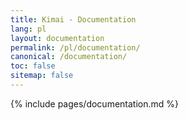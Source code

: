 ```yaml
---
title: Kimai - Documentation
lang: pl
layout: documentation
permalink: /pl/documentation/
canonical: /documentation/
toc: false
sitemap: false
---
```


{% include pages/documentation.md %}
